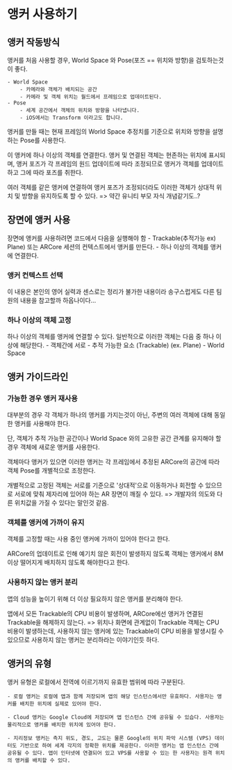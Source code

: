 # 앵커 사용하기

## 앵커 작동방식
앵커를 처음 사용할 경우, World Space 와 Pose(포즈 == 위치와 방향)을 검토하는것이 좋다.

    - World Space
        - 카메라와 객체가 배치되는 공간
        - 카메라 및 객체 위치는 월드에서 프레임으로 업데이트된다.
    - Pose
        - 세계 공간에서 객체의 위치와 방향을 나타냅니다.
        - iOS에서는 Transform 이라고도 합니다.

앵커를 만들 때는 현재 프레임의 World Space 추정치를 기준으로 위치와 방향을 설명하는 Pose를 사용한다.

이 앵커에 하나 이상의 객체를 연결한다. 앵커 및 연결된 객체는 현존하는 위치에 표시되며, 앵커 포즈가 각 프레임의 원드 업데이트에 따라 조정되므로 앵커가 객체를 업데이트하고 그에 따라 포즈를 취한다.

여러 객체를 같은 앵커에 연결하여 앵커 포즈가 조정되더라도 이러한 객체가 상대적 위치 및 방향을 유지하도록 할 수 있다.
=> 약간 유니티 부모 자식 개념같기도..?

## 장면에 앵커 사용
장면에 앵커를 사용하려면 코드에서 다음을 실행해야 함
    - Trackable(추적가능 ex) Plane) 또는 ARCore 세션의 컨텍스트에서 앵커를 만든다.
    - 하나 이상의 객체를 앵커에 연결한다.

### 앵커 컨텍스트 선택

이 내용은 본인의 영어 실력과 센스로는 정리가 불가한 내용이라 송구스럽게도 다른 팀원의 내용을 참고할까 하옵나이다...

### 하나 이상의 객체 고정
하나 이상의 객체를 앵커에 연결할 수 있다. 일반적으로 이러한 객체는 다음 중 하나 이상에 해당한다.
    - 객체간에 서로
    - 추적 가능한 요소 (Trackable) (ex. Plane)
    - World Space

## 앵커 가이드라인

### 가능한 경우 앵커 재사용
대부분의 경우 각 객체가 하나의 앵커를 가지는것이 아닌, 주변의 여러 객체에 대해 동일한 앵커를 사용해야 한다.

단, 객체가 추적 가능한 공간이나 World Space 와의 고유한 공간 관계를 유지해야 할 경우 객체에 새로운 앵커를 사용한다.

객체마다 앵커가 있으면 이러한 앵커는 각 프레임에서 추정된 ARCore의 공간에 따라 객체
Pose를 개별적으로 조정한다. 

개별적으로 고정된 객체는 서로를 기준으로 '상대적'으로 이동하거나 회전할 수 있으므로 서로에 맞춰 제자리에 있어야 하는 AR 장면이 깨질 수 있다.
=> 개발자의 의도와 다른 위치값을 가질 수 있다는 말인것 같음.

### 객체를 앵커에 가까이 유지
객체를 고정할 때는 사용 중인 앵커에 가까이 있어야 한다고 한다. 

ARCore의 업데이트로 인해 예기치 않은 회전이 발생하지 않도록 객체는 앵커에서 8M 이상 떨어지게 배치하지 않도록 해야한다고 한다.

### 사용하지 않는 앵커 분리
앱의 성능을 높이기 위해 더 이상 필요하지 않은 앵커를 분리해야 한다.

앱에서 모든 Trackable의 CPU 비용이 발생하며, ARCore에선 앵커가 연결된 Trackable을 해제하지 않는다.
=> 위치나 화면에 관계없이 Trackable 객체는 CPU 비용이 발생하는데, 사용하지 않는 앵커에 있는 Trackable이 CPU 비용을 발생시킬 수 있으므로 사용하지 않는 앵커는 분리하라는 이야기인듯 하다.

## 앵커의 유형
앵커 유형은 로컬에서 전역에 이르기까지 유효한 범위에 따라 구분된다.

    - 로컬 앵커는 로컬에 앱과 함께 저장되며 앱의 해당 인스턴스에서만 유효하다. 사용자는 앵커를 배치한 위치에 실제로 있어야 한다.

    - Cloud 앵커는 Google Cloud에 저장되며 앱 인스턴스 간에 공유될 수 있습다. 사용자는 물리적으로 앵커를 배치한 위치에 있어야 한다.

    - 지리정보 앵커는 측지 위도, 경도, 고도는 물론 Google의 위치 파악 시스템 (VPS) 데이터도 기반으로 하여 세계 각지의 정확한 위치를 제공한다. 이러한 앵커는 앱 인스턴스 간에 공유될 수 있다. 앱이 인터넷에 연결되어 있고 VPS를 사용할 수 있는 한 사용자는 원격 위치의 앵커를 배치할 수 있다.